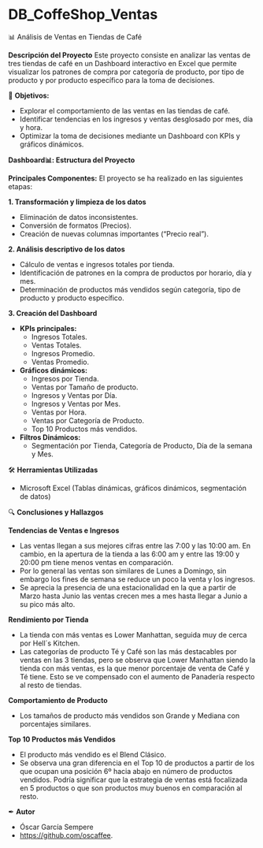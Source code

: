 # DB_CoffeShop_Ventas

📊 Análisis de Ventas en Tiendas de Café

**Descripción del Proyecto**
Este proyecto consiste en analizar las ventas de tres tiendas de café en un Dashboard interactivo en Excel que permite visualizar los patrones de compra por categoría de producto, por tipo de producto y por producto específico para la toma de decisiones.

🎯 **Objetivos:**
* Explorar el comportamiento de las ventas en las tiendas de café.
* Identificar tendencias en los ingresos y ventas desglosado por mes, día y hora.
* Optimizar la toma de decisiones mediante un Dashboard con KPIs y gráficos dinámicos.

**Dashboard📊: Estructura del Proyecto**

**Principales Componentes:**
El proyecto se ha realizado en las siguientes etapas:

**1. Transformación y limpieza de los datos**
* Eliminación de datos inconsistentes.
* Conversión de formatos (Precios).
* Creación de nuevas columnas importantes (“Precio real”).

**2. Análisis descriptivo de los datos**
* Cálculo de ventas e ingresos totales por tienda.
* Identificación de patrones en la compra de productos por horario, día y mes.
* Determinación de productos más vendidos según categoría, tipo de producto y producto específico.

**3. Creación del Dashboard**
* **KPIs principales:**
    * Ingresos Totales.
    * Ventas Totales.
    * Ingresos Promedio.
    * Ventas Promedio.
* **Gráficos dinámicos:**
    * Ingresos por Tienda.
    * Ventas por Tamaño de producto.
    * Ingresos y Ventas por Día.
    * Ingresos y Ventas por Mes.
    * Ventas por Hora.
    * Ventas por Categoría de Producto.
    * Top 10 Productos más vendidos.
* **Filtros Dinámicos:**
    * Segmentación por Tienda, Categoría de Producto, Día de la semana y Mes.

🛠️ **Herramientas Utilizadas**
* Microsoft Excel (Tablas dinámicas, gráficos dinámicos, segmentación de datos)

🔍 **Conclusiones y Hallazgos**

**Tendencias de Ventas e Ingresos**
* Las ventas llegan a sus mejores cifras entre las 7:00 y las 10:00 am. En cambio, en la apertura de la tienda a las 6:00 am y entre las 19:00 y 20:00 pm tiene menos ventas en comparación.
* Por lo general las ventas son similares de Lunes a Domingo, sin embargo los fines de semana se reduce un poco la venta y los ingresos.
* Se aprecia la presencia de una estacionalidad en la que a partir de Marzo hasta Junio las ventas crecen mes a mes hasta llegar a Junio a su pico más alto.

**Rendimiento por Tienda**
* La tienda con más ventas es Lower Manhattan, seguida muy de cerca por Hell´s Kitchen.
* Las categorías de producto Té y Café son las más destacables por ventas en las 3 tiendas, pero se observa que Lower Manhattan siendo la tienda con más ventas, es la que menor porcentaje de venta de Café y Té tiene. Esto se ve compensado con el aumento de Panadería respecto al resto de tiendas.

**Comportamiento de Producto**
* Los tamaños de producto más vendidos son Grande y Mediana con porcentajes similares.

**Top 10 Productos más Vendidos**
* El producto más vendido es el Blend Clásico.
* Se observa una gran diferencia en el Top 10 de productos a partir de los que ocupan una posición 6º hacia abajo en número de productos vendidos. Podría significar que la estrategia de ventas está focalizada en 5 productos o que son productos muy buenos en comparación al resto.

✒ **Autor**
* Óscar García Sempere
* https://github.com/oscaffee.


